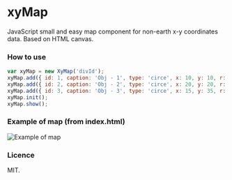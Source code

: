 # xyMap
JavaScript small and easy map component for non-earth x-y coordinates data. Based on HTML canvas.

### How to use
```js
var xyMap = new XyMap('divId');
xyMap.add({ id: 1, caption: 'Obj - 1', type: 'circe', x: 10, y: 10, r: 5, color: 'red' });
xyMap.add({ id: 2, caption: 'Obj - 2', type: 'circe', x: 20, y: 20, r: 5, color: 'green' });
xyMap.add({ id: 3, caption: 'Obj - 3', type: 'circe', x: 15, y: 35, r: 5, color: 'blue' });
xyMap.init();
xyMap.show();
```
### Example of map (from index.html)
![Example of map](https://cloud.githubusercontent.com/assets/20028214/20959367/c7121cea-bc84-11e6-9210-c8420919d0f1.png)

### Licence
MIT.

